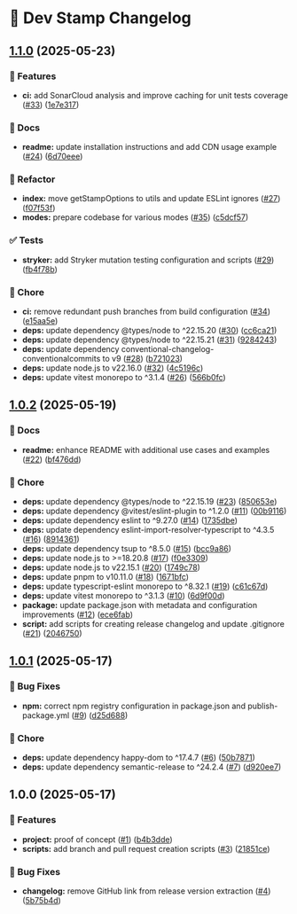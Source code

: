 # 💮 Dev Stamp Changelog

## [1.1.0](https://github.com/antoinezanardi/dev-stamp/compare/v1.0.2...v1.1.0) (2025-05-23)

### 🚀 Features

* **ci:** add SonarCloud analysis and improve caching for unit tests coverage ([#33](https://github.com/antoinezanardi/dev-stamp/issues/33)) ([1e7e317](https://github.com/antoinezanardi/dev-stamp/commit/1e7e317698d4990526b71ccefe9005b3f1bf2676))

### 📖 Docs

* **readme:** update installation instructions and add CDN usage example ([#24](https://github.com/antoinezanardi/dev-stamp/issues/24)) ([6d70eee](https://github.com/antoinezanardi/dev-stamp/commit/6d70eee14f930c5c1b3db3aa8612418a6eee4338))

### 🔩 Refactor

* **index:** move getStampOptions to utils and update ESLint ignores ([#27](https://github.com/antoinezanardi/dev-stamp/issues/27)) ([f07f53f](https://github.com/antoinezanardi/dev-stamp/commit/f07f53fd79d6ae06a5a5a6a79d885a39944bf36d))
* **modes:** prepare codebase for various modes ([#35](https://github.com/antoinezanardi/dev-stamp/issues/35)) ([c5dcf57](https://github.com/antoinezanardi/dev-stamp/commit/c5dcf57cacc69f86e5031d8312e975c9af8d78fb))

### ✅ Tests

* **stryker:** add Stryker mutation testing configuration and scripts ([#29](https://github.com/antoinezanardi/dev-stamp/issues/29)) ([fb4f78b](https://github.com/antoinezanardi/dev-stamp/commit/fb4f78b4bb5979875045b701429524e66a6bbf62))

### 🧹 Chore

* **ci:** remove redundant push branches from build configuration ([#34](https://github.com/antoinezanardi/dev-stamp/issues/34)) ([e15aa5e](https://github.com/antoinezanardi/dev-stamp/commit/e15aa5e93948acc2e3a72dcf475105578d68c0d1))
* **deps:** update dependency @types/node to ^22.15.20 ([#30](https://github.com/antoinezanardi/dev-stamp/issues/30)) ([cc6ca21](https://github.com/antoinezanardi/dev-stamp/commit/cc6ca212aaa1b6911b07b405edcbf381882cad32))
* **deps:** update dependency @types/node to ^22.15.21 ([#31](https://github.com/antoinezanardi/dev-stamp/issues/31)) ([9284243](https://github.com/antoinezanardi/dev-stamp/commit/928424318980efbab826e4e2d2e71491eb4349eb))
* **deps:** update dependency conventional-changelog-conventionalcommits to v9 ([#28](https://github.com/antoinezanardi/dev-stamp/issues/28)) ([b721023](https://github.com/antoinezanardi/dev-stamp/commit/b7210236f473b9d500e6dce28f2458ae469de2e9))
* **deps:** update node.js to v22.16.0 ([#32](https://github.com/antoinezanardi/dev-stamp/issues/32)) ([4c5196c](https://github.com/antoinezanardi/dev-stamp/commit/4c5196c19335573cc8f80843456000438600c21e))
* **deps:** update vitest monorepo to ^3.1.4 ([#26](https://github.com/antoinezanardi/dev-stamp/issues/26)) ([566b0fc](https://github.com/antoinezanardi/dev-stamp/commit/566b0fcea3c0460c4fabb114901819c8b5083224))

## [1.0.2](https://github.com/antoinezanardi/dev-stamp/compare/v1.0.1...v1.0.2) (2025-05-19)

### 📖 Docs

* **readme:** enhance README with additional use cases and examples ([#22](https://github.com/antoinezanardi/dev-stamp/issues/22)) ([bf476dd](https://github.com/antoinezanardi/dev-stamp/commit/bf476dd44fa2064228afb30947505c7e402d7861))

### 🧹 Chore

* **deps:** update dependency @types/node to ^22.15.19 ([#23](https://github.com/antoinezanardi/dev-stamp/issues/23)) ([850653e](https://github.com/antoinezanardi/dev-stamp/commit/850653e5533715fe8a4fba425e57a25839a68c98))
* **deps:** update dependency @vitest/eslint-plugin to ^1.2.0 ([#11](https://github.com/antoinezanardi/dev-stamp/issues/11)) ([00b9116](https://github.com/antoinezanardi/dev-stamp/commit/00b9116b56024044371df74715209089b509e453))
* **deps:** update dependency eslint to ^9.27.0 ([#14](https://github.com/antoinezanardi/dev-stamp/issues/14)) ([1735dbe](https://github.com/antoinezanardi/dev-stamp/commit/1735dbe3495391062032eb9614719ffa32150a4a))
* **deps:** update dependency eslint-import-resolver-typescript to ^4.3.5 ([#16](https://github.com/antoinezanardi/dev-stamp/issues/16)) ([8914361](https://github.com/antoinezanardi/dev-stamp/commit/89143619597801b72c412b7268eb4e4cc90588cc))
* **deps:** update dependency tsup to ^8.5.0 ([#15](https://github.com/antoinezanardi/dev-stamp/issues/15)) ([bcc9a86](https://github.com/antoinezanardi/dev-stamp/commit/bcc9a864375b7a705cb534d59bd9328eecd6014a))
* **deps:** update node.js to >=18.20.8 ([#17](https://github.com/antoinezanardi/dev-stamp/issues/17)) ([f0e3309](https://github.com/antoinezanardi/dev-stamp/commit/f0e33096bf2c3ce230afc79e4c2bcb590fa0589c))
* **deps:** update node.js to v22.15.1 ([#20](https://github.com/antoinezanardi/dev-stamp/issues/20)) ([1749c78](https://github.com/antoinezanardi/dev-stamp/commit/1749c783aa15c524e3e83ee43fc96d4a4700ab8d))
* **deps:** update pnpm to v10.11.0 ([#18](https://github.com/antoinezanardi/dev-stamp/issues/18)) ([1671bfc](https://github.com/antoinezanardi/dev-stamp/commit/1671bfc8ef887ea6e6cc114cba25c706060e0481))
* **deps:** update typescript-eslint monorepo to ^8.32.1 ([#19](https://github.com/antoinezanardi/dev-stamp/issues/19)) ([c61c67d](https://github.com/antoinezanardi/dev-stamp/commit/c61c67d7db34d66a90e52df19e2f9a9febd1cdfd))
* **deps:** update vitest monorepo to ^3.1.3 ([#10](https://github.com/antoinezanardi/dev-stamp/issues/10)) ([6d9f00d](https://github.com/antoinezanardi/dev-stamp/commit/6d9f00da17fce141e3aa889ecad4dfda0a227a55))
* **package:** update package.json with metadata and configuration improvements ([#12](https://github.com/antoinezanardi/dev-stamp/issues/12)) ([ece6fab](https://github.com/antoinezanardi/dev-stamp/commit/ece6fab2e5466f2f16e89abfcec305b4833f5677))
* **script:** add scripts for creating release changelog and update .gitignore ([#21](https://github.com/antoinezanardi/dev-stamp/issues/21)) ([2046750](https://github.com/antoinezanardi/dev-stamp/commit/204675058f980ad711fca779fce4c6957608501b))

## [1.0.1](https://github.com/antoinezanardi/dev-stamp/compare/v1.0.0...v1.0.1) (2025-05-17)

### 🐛 Bug Fixes

* **npm:** correct npm registry configuration in package.json and publish-package.yml ([#9](https://github.com/antoinezanardi/dev-stamp/issues/9)) ([d25d688](https://github.com/antoinezanardi/dev-stamp/commit/d25d68843b594814c36285ff80ef9da881021699))

### 🧹 Chore

* **deps:** update dependency happy-dom to ^17.4.7 ([#6](https://github.com/antoinezanardi/dev-stamp/issues/6)) ([50b7871](https://github.com/antoinezanardi/dev-stamp/commit/50b787152d0c12bbbe1263e0ea7e4ec1df072c0f))
* **deps:** update dependency semantic-release to ^24.2.4 ([#7](https://github.com/antoinezanardi/dev-stamp/issues/7)) ([d920ee7](https://github.com/antoinezanardi/dev-stamp/commit/d920ee72d5cda3701808f8ffbab32c11a90ee849))

## 1.0.0 (2025-05-17)

### 🚀 Features

* **project:** proof of concept ([#1](https://github.com/antoinezanardi/dev-stamp/issues/1)) ([b4b3dde](https://github.com/antoinezanardi/dev-stamp/commit/b4b3dde594f0a3fa24032b66defc5b2baadb54ce))
* **scripts:** add branch and pull request creation scripts ([#3](https://github.com/antoinezanardi/dev-stamp/issues/3)) ([21851ce](https://github.com/antoinezanardi/dev-stamp/commit/21851ced40ecd81ccc01a98021c919647c0d0e4a))

### 🐛 Bug Fixes

* **changelog:** remove GitHub link from release version extraction ([#4](https://github.com/antoinezanardi/dev-stamp/issues/4)) ([5b75b4d](https://github.com/antoinezanardi/dev-stamp/commit/5b75b4d1f5ae147f21c3e81794310e2f87468dbe))
